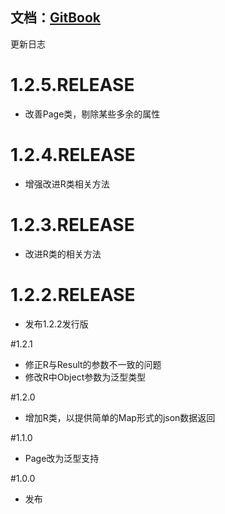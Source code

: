 文档：[GitBook](https://miyakowork.gitbooks.io/template-utils-pojo/content/)
------------

更新日志
# 1.2.5.RELEASE
- 改善Page类，剔除某些多余的属性

# 1.2.4.RELEASE
- 增强改进R类相关方法

# 1.2.3.RELEASE
- 改进R类的相关方法

# 1.2.2.RELEASE 
- 发布1.2.2发行版

#1.2.1
- 修正R与Result的参数不一致的问题
- 修改R中Object参数为<T>泛型类型

#1.2.0
- 增加R类，以提供简单的Map形式的json数据返回

#1.1.0
- Page改为泛型支持

#1.0.0
- 发布